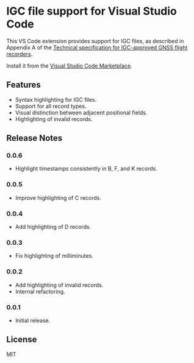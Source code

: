 # IGC file support for Visual Studio Code

This VS Code extension provides support for IGC files, as described in Appendix
A of the [Technical specification for IGC-approved GNSS flight
recorders](https://www.fai.org/sites/default/files/igc_fr_specification_with_al8_2023-2-1_0.pdf).

Install it from the [Visual Studio Code
Marketplace](https://marketplace.visualstudio.com/items?itemName=twpayne.vscode-igc).

## Features

* Syntax highlighting for IGC files.
* Support for all record types.
* Visual distinction between adjacent positional fields.
* Highlighting of invalid records.

## Release Notes

### 0.0.6

* Highlight timestamps consistently in B, F, and K records.

### 0.0.5

* Improve highlighting of C records.

### 0.0.4

* Add highlighting of D records.

### 0.0.3

* Fix highlighting of milliminutes.

### 0.0.2

* Add highlighting of invalid records.
* Internal refactoring.

### 0.0.1

* Initial release.

## License

MIT